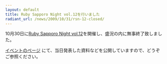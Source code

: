 ```yaml
---
layout: default
title: Ruby Sapporo Night vol.12を行いました
radiant_url: /news/2009/10/31/rsn-12-closed/
---
```

10月30日に[Ruby Sapporo Night vol.12](http://ruby-sapporo.org/news/2009/10/03/rsn-12)を開催し、盛況の内に無事終了致しました。

[イベントのページ](http://ruby-sapporo.org/events/rsn/12) にて、当日発表した資料などを公開していますので、どうぞご参照ください。
